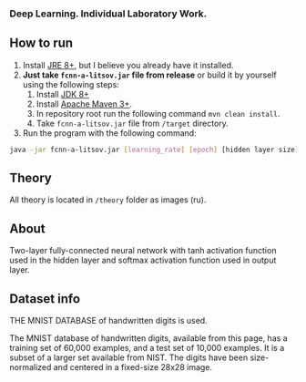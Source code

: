### Deep Learning. Individual Laboratory Work.

## How to run
1. Install [JRE 8+](https://www.oracle.com/technetwork/java/javase/downloads/jre8-downloads-2133155.html), but I believe
you already have it installed.
2. **Just take `fcnn-a-litsov.jar` file from release** or build it by yourself using the following steps:
    1. Install [JDK 8+](https://www.oracle.com/technetwork/java/javase/downloads/jdk8-downloads-2133151.html)
    2. Install [Apache Maven 3+](http://maven.apache.org/download.cgi).
    3. In repository root run the following command `mvn clean install`.
    4. Take `fcnn-a-litsov.jar` file from `/target` directory.
3. Run the program with the following command:
```bash
java -jar fcnn-a-litsov.jar [learning_rate] [epoch] [hidden layer size] [batch size]
```

## Theory
All theory is located in `/theory` folder as images (ru).

## About
Two-layer fully-connected neural network with tanh activation function used in the hidden layer and softmax activation
function used in output layer.

## Dataset info
THE MNIST DATABASE of handwritten digits is used.

The MNIST database of handwritten digits, available from this page, has a training set of 60,000 examples, and a test
set of 10,000 examples.
It is a subset of a larger set available from NIST.
The digits have been size-normalized and centered in a fixed-size 28x28 image.


